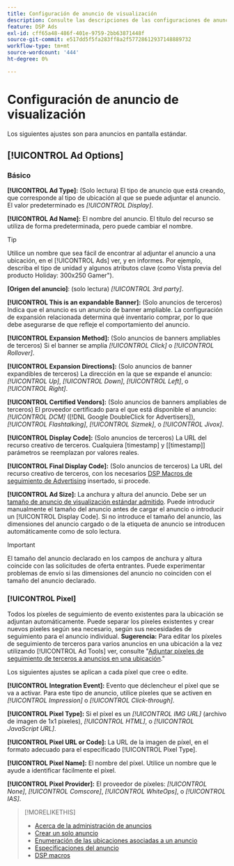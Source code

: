 ```yaml
---
title: Configuración de anuncio de visualización
description: Consulte las descripciones de las configuraciones de anuncios disponibles para los anuncios en pantalla.
feature: DSP Ads
exl-id: cff65a48-486f-401e-9759-2bb63871448f
source-git-commit: e517dd5f5fa283ff8a2f57728612937148889732
workflow-type: tm+mt
source-wordcount: '444'
ht-degree: 0%

---
```


# Configuración de anuncio de visualización

Los siguientes ajustes son para anuncios en pantalla estándar.

## [!UICONTROL Ad Options]

### Básico

**[!UICONTROL Ad Type]:** (Solo lectura) El tipo de anuncio que está creando, que corresponde al tipo de ubicación al que se puede adjuntar el anuncio. El valor predeterminado es *[!UICONTROL Display]*.

**[!UICONTROL Ad Name]:** El nombre del anuncio. El título del recurso se utiliza de forma predeterminada, pero puede cambiar el nombre.

>[!TIP]
>
> Utilice un nombre que sea fácil de encontrar al adjuntar el anuncio a una ubicación, en el [!UICONTROL Ads] ver, y en informes. Por ejemplo, describa el tipo de unidad y algunos atributos clave (como Vista previa del producto Holiday: 300x250 Gamer&quot;).

**\[Origen del anuncio\]**: (solo lectura) *[!UICONTROL 3rd party]*.

**[!UICONTROL This is an expandable Banner]:** (Solo anuncios de terceros) Indica que el anuncio es un anuncio de banner ampliable. La configuración de expansión relacionada determina qué inventario comprar, por lo que debe asegurarse de que refleje el comportamiento del anuncio.

**[!UICONTROL Expansion Method]:** (Solo anuncios de banners ampliables de terceros) Si el banner se amplía *[!UICONTROL Click]* o *[!UICONTROL Rollover]*.

**[!UICONTROL Expansion Directions]:** (Solo anuncios de banner expandibles de terceros) La dirección en la que se expande el anuncio: *[!UICONTROL Up]*, *[!UICONTROL Down]*, *[!UICONTROL Left]*, o *[!UICONTROL Right]*.

**[!UICONTROL Certified Vendors]:** (Solo anuncios de banners ampliables de terceros) El proveedor certificado para el que está disponible el anuncio: *[!UICONTROL DCM]* ([!DNL Google DoubleClick for Advertisers]), *[!UICONTROL Flashtalking]*, *[!UICONTROL Sizmek]*, o *[!UICONTROL Jivox]*.

**[!UICONTROL Display Code]:** (Solo anuncios de terceros) La URL del recurso creativo de terceros. Cualquiera [timestamp] y [[timestamp]] parámetros se reemplazan por valores reales.

**[!UICONTROL Final Display Code]:** (Solo anuncios de terceros) La URL del recurso creativo de terceros, con los necesarios [DSP Macros de seguimiento de Advertising](/help/dsp/campaign-management/macros.md) insertado, si procede.

**[!UICONTROL Ad Size]:** La anchura y altura del anuncio. Debe ser un [tamaño de anuncio de visualización estándar admitido](ad-specs.md). Puede introducir manualmente el tamaño del anuncio antes de cargar el anuncio o introducir un [!UICONTROL Display Code]. Si no introduce el tamaño del anuncio, las dimensiones del anuncio cargado o de la etiqueta de anuncio se introducen automáticamente como de solo lectura.

>[!IMPORTANT]
>
> El tamaño del anuncio declarado en los campos de anchura y altura coincide con las solicitudes de oferta entrantes. Puede experimentar problemas de envío si las dimensiones del anuncio no coinciden con el tamaño del anuncio declarado.

### [!UICONTROL Pixel]

Todos los píxeles de seguimiento de evento existentes para la ubicación se adjuntan automáticamente. Puede separar los píxeles existentes y crear nuevos píxeles según sea necesario, según sus necesidades de seguimiento para el anuncio individual. **Sugerencia:** Para editar los píxeles de seguimiento de terceros para varios anuncios en una ubicación a la vez utilizando [!UICONTROL Ad Tools] ver, consulte &quot;[Adjuntar píxeles de seguimiento de terceros a anuncios en una ubicación](/help/dsp/campaign-management/ads/ad-attach-to-placement.md#attach-pixels-ads).&quot;

Los siguientes ajustes se aplican a cada píxel que cree o edite.

**[!UICONTROL Integration Event]:** Evento que déclencheur el píxel que se va a activar. Para este tipo de anuncio, utilice píxeles que se activen en *[!UICONTROL Impression]* o *[!UICONTROL Click-through]*.

**[!UICONTROL Pixel Type]:** Si el píxel es un *[!UICONTROL IMG URL]* (archivo de imagen de 1x1 píxeles), *[!UICONTROL HTML]*, o *[!UICONTROL JavaScript URL]*.

**[!UICONTROL Pixel URL or Code]:** La URL de la imagen de píxel, en el formato adecuado para el especificado [!UICONTROL Pixel Type].

**[!UICONTROL Pixel Name]:** El nombre del píxel. Utilice un nombre que le ayude a identificar fácilmente el píxel.

**[!UICONTROL Pixel Provider]:** El proveedor de píxeles: *[!UICONTROL None]*, *[!UICONTROL Comscore]*, *[!UICONTROL WhiteOps]*, o *[!UICONTROL IAS]*.

>[!MORELIKETHIS]
>
>* [Acerca de la administración de anuncios](ad-about.md)
>* [Crear un solo anuncio](ad-create.md)
>* [Enumeración de las ubicaciones asociadas a un anuncio](ad-list-placements.md)
>* [Especificaciones del anuncio](ad-specs.md)
>* [DSP macros](/help/dsp/campaign-management/macros.md)
